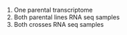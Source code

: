 1. One parental transcriptome
2. Both parental lines RNA seq samples
3. Both crosses RNA seq samples


